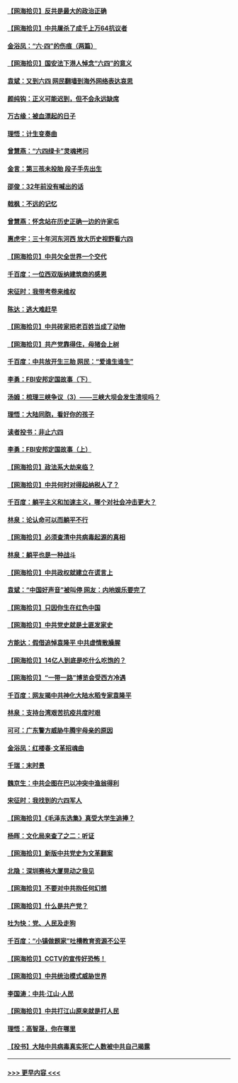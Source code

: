#### [【网海拾贝】反共是最大的政治正确](../pages/nsc993/n13007051.md?t=06090702) 
#### [【网海拾贝】中共屠杀了成千上万64抗议者](../pages/nsc993/n13002713.md?t=06090702) 
#### [金浴凤：“六·四”的伤痕（两篇）](../pages/nsc993/n13001719.md?t=06090702) 
#### [【网海拾贝】国安法下港人悼念“六四”的意义](../pages/nsc993/n13001039.md?t=06090702) 
#### [袁斌：又到六四 网民翻墙到海外网络表达哀思](../pages/nsc993/n13000995.md?t=06090702) 
#### [颜纯钩：正义可能迟到，但不会永远缺席](../pages/nsc993/n13000920.md?t=06090702) 
#### [万古缘：被血漂起的日子](../pages/nsc993/n13000914.md?t=06090702) 
#### [理悟：计生变奏曲](../pages/nsc993/n13000414.md?t=06090702) 
#### [曾慧燕：“六四绿卡”灵魂拷问](../pages/nsc993/n13000277.md?t=06090702) 
#### [金言：第三孩未投胎 段子手先出生](../pages/nsc993/n13000215.md?t=06090702) 
#### [邵俊：32年前没有喊出的话](../pages/nsc993/n13000181.md?t=06090702) 
#### [戟枫：不远的记忆](../pages/nsc993/n13000121.md?t=06090702) 
#### [曾慧燕：怀念站在历史正确一边的许家屯](../pages/nsc993/n13000073.md?t=06090702) 
#### [惠虎宇：三十年河东河西 放大历史视野看六四](../pages/nsc993/n13000018.md?t=06090702) 
#### [【网海拾贝】中共欠全世界一个交代](../pages/nsc993/n12998706.md?t=06090702) 
#### [千百度：一位西双版纳建筑商的感恩](../pages/nsc993/n12998487.md?t=06090702) 
#### [宋征时：我带考卷来维权](../pages/nsc993/n12994088.md?t=06090702) 
#### [陈达：逃大难赶早](../pages/nsc993/n12993569.md?t=06090702) 
#### [【网海拾贝】中共砖家把老百姓当成了动物](../pages/nsc993/n12993483.md?t=06090702) 
#### [【网海拾贝】共产党靠得住，母猪会上树](../pages/nsc993/n12990730.md?t=06090702) 
#### [千百度：中共放开生三胎 网民：“爱谁生谁生”](../pages/nsc993/n12990644.md?t=06090702) 
#### [李勇：FBI安邦定国故事（下）](../pages/nsc993/n12987854.md?t=06090702) 
#### [汤姆：梳理三峡争议（3）——三峡大坝会发生溃坝吗？](../pages/nsc993/n12989806.md?t=06090702) 
#### [理悟：大陆同胞，看好你的孩子](../pages/nsc993/n12989778.md?t=06090702) 
#### [读者投书：非止六四](../pages/nsc993/n12989673.md?t=06090702) 
#### [李勇：FBI安邦定国故事（上）](../pages/nsc993/n12987749.md?t=06090702) 
#### [【网海拾贝】政法系大劫来临？](../pages/nsc993/n12987596.md?t=06090702) 
#### [【网海拾贝】中共何时对得起纳税人了？](../pages/nsc993/n12985578.md?t=06090702) 
#### [千百度：躺平主义和加速主义，哪个对社会冲击更大？](../pages/nsc993/n12985512.md?t=06090702) 
#### [林泉：论认命可以而躺平不行](../pages/nsc993/n12985505.md?t=06090702) 
#### [【网海拾贝】必须查清中共病毒起源的真相](../pages/nsc993/n12984276.md?t=06090702) 
#### [林泉：躺平也是一种战斗](../pages/nsc993/n12984194.md?t=06090702) 
#### [【网海拾贝】中共政权就建立在谎言上](../pages/nsc993/n12981880.md?t=06090702) 
#### [袁斌：“中国好声音”被叫停 网友：内地娱乐要完了](../pages/nsc993/n12981826.md?t=06090702) 
#### [【网海拾贝】只因你生在红色中国](../pages/nsc993/n12979096.md?t=06090702) 
#### [【网海拾贝】中共党史就是土匪发家史](../pages/nsc993/n12976478.md?t=06090702) 
#### [方能达：假借追悼袁隆平 中共虚情散臊腥](../pages/nsc993/n12976396.md?t=06090702) 
#### [【网海拾贝】14亿人到底是吃什么吃饱的？](../pages/nsc993/n12974125.md?t=06090702) 
#### [【网海拾贝】“一带一路”博览会受西方冷遇](../pages/nsc993/n12971787.md?t=06090702) 
#### [千百度：网友揭中共神化大陆水稻专家袁隆平](../pages/nsc993/n12971733.md?t=06090702) 
#### [林泉：支持台湾艰苦抗疫共度时艰](../pages/nsc993/n12971350.md?t=06090702) 
#### [可可：广东警方威胁牛腾宇母亲的原因](../pages/nsc993/n12971100.md?t=06090702) 
#### [金浴凤：红楼春·文革招魂曲](../pages/nsc993/n12970354.md?t=06090702) 
#### [千瑞：末时景](../pages/nsc993/n12970337.md?t=06090702) 
#### [魏京生：中共企图在巴以冲突中渔翁得利](../pages/nsc993/n12970286.md?t=06090702) 
#### [宋征时：我找到的六四军人](../pages/nsc993/n12970213.md?t=06090702) 
#### [【网海拾贝】《毛泽东选集》真受大学生追捧？](../pages/nsc993/n12968779.md?t=06090702) 
#### [杨晖：文化局来查了之二：听证](../pages/nsc993/n12966528.md?t=06090702) 
#### [【网海拾贝】新版中共党史为文革翻案](../pages/nsc993/n12967526.md?t=06090702) 
#### [北隐：深圳赛格大厦晃动之我见](../pages/nsc993/n12967393.md?t=06090702) 
#### [【网海拾贝】不要对中共抱任何幻想](../pages/nsc993/n12965222.md?t=06090702) 
#### [【网海拾贝】什么是共产党？](../pages/nsc993/n12962781.md?t=06090702) 
#### [吐为快：党、人民及走狗](../pages/nsc993/n12962747.md?t=06090702) 
#### [千百度：“小镇做题家”吐槽教育资源不公平](../pages/nsc993/n12962705.md?t=06090702) 
#### [【网海拾贝】CCTV的宣传好恐怖！](../pages/nsc993/n12959984.md?t=06090702) 
#### [【网海拾贝】中共统治模式威胁世界](../pages/nsc993/n12957622.md?t=06090702) 
#### [李国涛：中共‧江山‧人民](../pages/nsc993/n12957502.md?t=06090702) 
#### [【网海拾贝】中共打江山原来就是打人民](../pages/nsc993/n12954345.md?t=06090702) 
#### [理悟：高智晟，你在哪里](../pages/nsc993/n12953115.md?t=06090702) 
#### [【投书】大陆中共病毒真实死亡人数被中共自己揭露](../pages/nsc993/n12953050.md?t=06090702) 

----
#### [ >>> 更早内容 <<< ](../indexes/nsc993-earlier.md)
